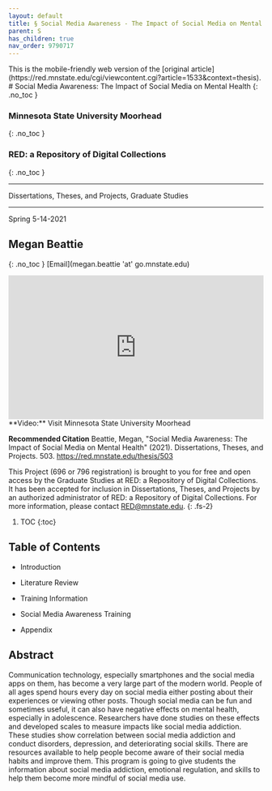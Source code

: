 ```yaml
---
layout: default
title: § Social Media Awareness - The Impact of Social Media on Mental Health  
parent: S 
has_children: true
nav_order: 9790717
---
```

<style>
.dont-break-out {
  /* These are technically the same, but use both */
  overflow-wrap: break-word;
  word-wrap: break-word;

     -ms-word-break: break-all;
  /* This is the dangerous one in WebKit, as it breaks things wherever */
  word-break: break-all;
  /* Instead use this non-standard one: */
  word-break: break-word;
}

.youtube-container {
    position: relative;
    width: 100%;
    height: 0;
    padding-bottom: 56.25%;
}
.youtube-video {
    position: absolute;
    top: 0;
    left: 0;
    width: 100%;
    height: 100%;
}

</style>

<div class="dont-break-out" markdown="1">
This is the mobile-friendly web version of the [original article](https://red.mnstate.edu/cgi/viewcontent.cgi?article=1533&context=thesis).
# Social Media Awareness: The Impact of Social Media on Mental Health 
{: .no_toc }

### Minnesota State University Moorhead 
{: .no_toc }
### RED: a Repository of Digital Collections 
{: .no_toc }

***

Dissertations, Theses, and Projects, Graduate Studies

***

Spring 5-14-2021

## Megan Beattie 
{: .no_toc }
[Email](megan.beattie 'at' go.mnstate.edu)

<div class="youtube-container">
<iframe width="100%" src="https://www.youtube.com/embed/TWXHNlSfY3I" title="YouTube video player" frameborder="0" allow="accelerometer; autoplay; clipboard-write; encrypted-media; gyroscope; picture-in-picture" allowfullscreen class="youtube-video"></iframe>
</div>
**Video:** Visit Minnesota State University Moorhead 

**Recommended Citation**
Beattie, Megan, "Social Media Awareness: The Impact of Social Media on Mental Health" (2021). Dissertations, Theses, and Projects. 503.
https://red.mnstate.edu/thesis/503

This Project (696 or 796 registration) is brought to you for free and open access by the Graduate Studies at RED: a Repository of Digital Collections. It has been accepted for inclusion in Dissertations, Theses, and Projects by an authorized administrator of RED: a Repository of Digital Collections. For more information, please contact RED@mnstate.edu.
{: .fs-2}

1. TOC
{:toc}

## Table of Contents

- Introduction

- Literature Review

- Training Information

- Social Media Awareness Training

- Appendix

## Abstract
Communication technology, especially smartphones and the social media apps on them, has become a very large part of the modern world. People of all ages spend hours every day on social media either posting about their experiences or viewing other posts. Though social media can be fun and sometimes useful, it can also have negative effects on mental health, especially in adolescence. Researchers have done studies on these effects and developed scales to measure impacts like social media addiction. These studies show correlation between social media addiction and conduct disorders, depression, and deteriorating social skills. There are resources available to help people become aware of their social media habits and improve them. This program is going to give students the information about social media addiction, emotional regulation, and skills to help them become more mindful of social media use.

</div>
